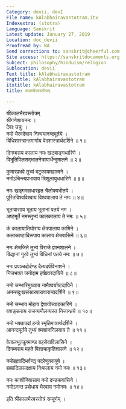 ```yaml
---
Category: devii, devI
File name: kAlabhairavastotram.itx
Indexextra: (stotra)
Language: Sanskrit
Latest update: January 27, 2019
Location: doc_devii
Proofread by: NA
Send corrections to: sanskrit@cheerful.com
Site access: https://sanskritdocuments.org
Subject: philosophy/hinduism/religion
Sublocation: devii
Text title: kAlabhairavastotram
engtitle: kAlabhairavastotram
itxtitle: kAlabhairavastotram
title: कालभैरवस्तोत्रम्

---
```

  
 श्रीकालभैरवस्तोत्रम्   
श्रीगणेशायनमः ।  
देवाः उचुः ।  
नमो भैरवदेवाय नित्ययानन्दमूर्तये ।  
विधिशास्त्रान्तमार्गाय वेदशास्त्रार्थदर्शिने ॥ १॥  
  
दिगम्बराय कालाय नमः खट्वाङ्गधारिणे ।  
विभूतिविलसद्भालनेत्रायार्धेन्दुमालने ॥ २॥  
  
कुमारप्रभवे तुभ्यं बटुकायमहात्मने ।  
नमोऽचिन्त्यप्रभावाय त्रिशूलायुधधारिणे ॥ ३॥  
  
नमः खड्गमहाधारहृत त्रैलोक्यभीतये ।  
पूरितविश्वविश्वाय विश्वपालाय ते नमः ॥ ४॥  
  
भूतावासाय भूताय भूतानां पतये नम ।  
अष्टमूर्ते नमस्तुभ्यं कालकालाय ते नमः ॥ ५॥  
  
कं कालायातिघोराय क्षेत्रपालाय कामिने ।  
कलाकाष्टादिरूपाय कालाय क्षेत्रवासिने ॥ ६॥  
  
नमः क्षेत्रजिते तुभ्यं विराजे ज्ञानशालने ।  
विद्यानां गुरवे तुभ्यं विधिनां पतये नमः ॥ ७॥  
  
नमः प्रपञ्चदोर्दण्ड दैत्यदर्पविनाशने ।  
निजभक्त जनोद्दाम हर्षप्रवरदायिने ॥ ८॥  
  
नमो जम्भारिमुख्याय नामैश्वर्याष्टदायिने ।  
अनन्तदुःखसंसारपारावारान्तदर्शिने ॥ ९॥  
  
नमो जम्भाय मोहाय द्वेषायोच्याटकारिणे ।  
वशङ्कराय राजन्यमौलन्यस्त निजान्ध्रये ॥ १०॥  
  
नमो भक्तापदां हन्त्रे स्मृतिमात्रार्थदर्शिने ।  
आनन्दमूर्तये तुभ्यं श्मशाननिलयाय ते ॥ ११॥  
  
वेतालभूतकूष्माण्ड ग्रहसेवाविलासिने ।  
दिगम्बराय महते पिशाचाकृतिशालने ॥ १२॥  
  
नमोब्रह्मादिभर्वन्द्य पदरेणुवरायुषे ।  
ब्रह्मादिग्रासदक्षाय निःफलाय नमो नमः ॥ १३॥  
  
नमः काशीनिवासाय नमो दण्डकवासिने ।  
नमोऽनन्त प्रबोधाय भैरवाय नमोनमः ॥ १४॥  
  
इति श्रीकालभैरवस्तोत्रं सम्पूर्णम् ।  
  
  
  
